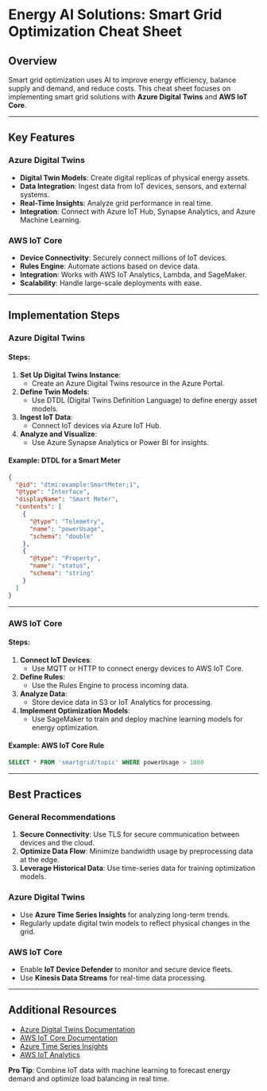 # Energy AI Solutions: Smart Grid Optimization Cheat Sheet

## Overview
Smart grid optimization uses AI to improve energy efficiency, balance supply and demand, and reduce costs. This cheat sheet focuses on implementing smart grid solutions with **Azure Digital Twins** and **AWS IoT Core**.

---

## Key Features

### Azure Digital Twins
- **Digital Twin Models**: Create digital replicas of physical energy assets.
- **Data Integration**: Ingest data from IoT devices, sensors, and external systems.
- **Real-Time Insights**: Analyze grid performance in real time.
- **Integration**: Connect with Azure IoT Hub, Synapse Analytics, and Azure Machine Learning.

### AWS IoT Core
- **Device Connectivity**: Securely connect millions of IoT devices.
- **Rules Engine**: Automate actions based on device data.
- **Integration**: Works with AWS IoT Analytics, Lambda, and SageMaker.
- **Scalability**: Handle large-scale deployments with ease.

---

## Implementation Steps

### Azure Digital Twins

#### Steps:
1. **Set Up Digital Twins Instance**:
   - Create an Azure Digital Twins resource in the Azure Portal.
2. **Define Twin Models**:
   - Use DTDL (Digital Twins Definition Language) to define energy asset models.
3. **Ingest IoT Data**:
   - Connect IoT devices via Azure IoT Hub.
4. **Analyze and Visualize**:
   - Use Azure Synapse Analytics or Power BI for insights.

#### Example: DTDL for a Smart Meter
```json
{
  "@id": "dtmi:example:SmartMeter;1",
  "@type": "Interface",
  "displayName": "Smart Meter",
  "contents": [
    {
      "@type": "Telemetry",
      "name": "powerUsage",
      "schema": "double"
    },
    {
      "@type": "Property",
      "name": "status",
      "schema": "string"
    }
  ]
}
```

---

### AWS IoT Core

#### Steps:
1. **Connect IoT Devices**:
   - Use MQTT or HTTP to connect energy devices to AWS IoT Core.
2. **Define Rules**:
   - Use the Rules Engine to process incoming data.
3. **Analyze Data**:
   - Store device data in S3 or IoT Analytics for processing.
4. **Implement Optimization Models**:
   - Use SageMaker to train and deploy machine learning models for energy optimization.

#### Example: AWS IoT Core Rule
```sql
SELECT * FROM 'smartgrid/topic' WHERE powerUsage > 1000
```

---

## Best Practices

### General Recommendations
1. **Secure Connectivity**: Use TLS for secure communication between devices and the cloud.
2. **Optimize Data Flow**: Minimize bandwidth usage by preprocessing data at the edge.
3. **Leverage Historical Data**: Use time-series data for training optimization models.

### Azure Digital Twins
- Use **Azure Time Series Insights** for analyzing long-term trends.
- Regularly update digital twin models to reflect physical changes in the grid.

### AWS IoT Core
- Enable **IoT Device Defender** to monitor and secure device fleets.
- Use **Kinesis Data Streams** for real-time data processing.

---

## Additional Resources
- [Azure Digital Twins Documentation](https://learn.microsoft.com/en-us/azure/digital-twins/)
- [AWS IoT Core Documentation](https://docs.aws.amazon.com/iot/)
- [Azure Time Series Insights](https://learn.microsoft.com/en-us/azure/time-series-insights/)
- [AWS IoT Analytics](https://aws.amazon.com/iot-analytics/)

**Pro Tip**: Combine IoT data with machine learning to forecast energy demand and optimize load balancing in real time.
